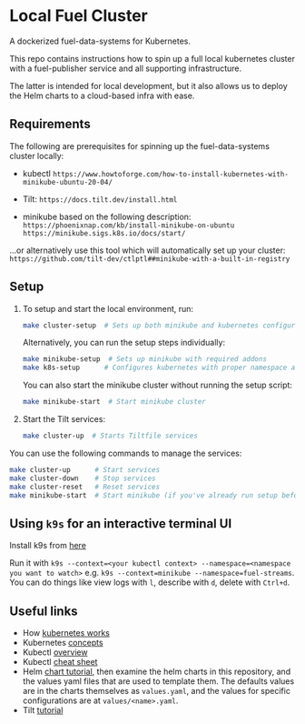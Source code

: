 # Local Fuel Cluster

A dockerized fuel-data-systems for Kubernetes.

This repo contains instructions how to spin up a full local kubernetes cluster with a fuel-publisher service and all supporting infrastructure.

The latter is intended for local development, but it also allows us to deploy the Helm charts to a cloud-based infra with ease.

## Requirements

The following are prerequisites for spinning up the fuel-data-systems cluster locally:

-   kubectl
    `https://www.howtoforge.com/how-to-install-kubernetes-with-minikube-ubuntu-20-04/`

-   Tilt:
    `https://docs.tilt.dev/install.html`

-   minikube based on the following description:
    `https://phoenixnap.com/kb/install-minikube-on-ubuntu`
    `https://minikube.sigs.k8s.io/docs/start/`

...or alternatively use this tool which will automatically set up your cluster:
`https://github.com/tilt-dev/ctlptl##minikube-with-a-built-in-registry`

## Setup

1. To setup and start the local environment, run:
   ```bash
   make cluster-setup  # Sets up both minikube and kubernetes configuration
   ```

   Alternatively, you can run the setup steps individually:
   ```bash
   make minikube-setup  # Sets up minikube with required addons
   make k8s-setup      # Configures kubernetes with proper namespace and context
   ```

   You can also start the minikube cluster without running the setup script:
   ```bash
   make minikube-start  # Start minikube cluster
   ```

2. Start the Tilt services:
   ```bash
   make cluster-up  # Starts Tiltfile services
   ```

You can use the following commands to manage the services:
```bash
make cluster-up      # Start services
make cluster-down    # Stop services
make cluster-reset   # Reset services
make minikube-start  # Start minikube (if you've already run setup before)
```

## Using `k9s` for an interactive terminal UI

Install k9s from [here](https://github.com/derailed/k9s)

Run it with `k9s --context=<your kubectl context> --namespace=<namespace you want to watch>` e.g. `k9s --context=minikube --namespace=fuel-streams`. You can do things like view logs with `l`, describe with `d`, delete with `Ctrl+d`.

## Useful links

-   How [kubernetes works](https://www.youtube.com/watch?v=ZuIQurh_kDk)
-   Kubernetes [concepts](https://kubernetes.io/docs/concepts/)
-   Kubectl [overview](https://kubernetes.io/docs/reference/kubectl/overview/)
-   Kubectl [cheat sheet](https://kubernetes.io/docs/reference/kubectl/cheatsheet/)
-   Helm [chart tutorial](https://docs.bitnami.com/kubernetes/how-to/create-your-first-helm-chart/), then examine the helm charts in this repository, and the values yaml files that are used to template them. The defaults values are in the charts themselves as `values.yaml`, and the values for specific configurations are at `values/<name>.yaml`.
-   Tilt [tutorial](https://docs.tilt.dev/tutorial.html)
